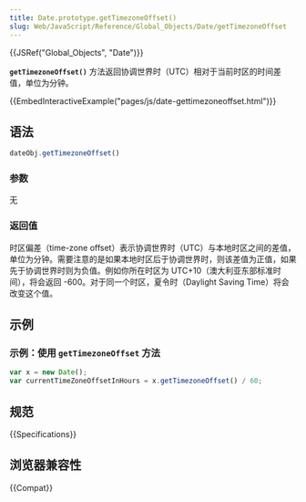 ```yaml
---
title: Date.prototype.getTimezoneOffset()
slug: Web/JavaScript/Reference/Global_Objects/Date/getTimezoneOffset
---
```


{{JSRef("Global_Objects", "Date")}}

**`getTimezoneOffset()`** 方法返回协调世界时（UTC）相对于当前时区的时间差值，单位为分钟。

{{EmbedInteractiveExample("pages/js/date-gettimezoneoffset.html")}}

## 语法

```js
dateObj.getTimezoneOffset()
```

### 参数

无

### 返回值

时区偏差（time-zone offset）表示协调世界时（UTC）与本地时区之间的差值，单位为分钟。需要注意的是如果本地时区后于协调世界时，则该差值为正值，如果先于协调世界时则为负值。例如你所在时区为 UTC+10（澳大利亚东部标准时间），将会返回 -600。对于同一个时区，夏令时（Daylight Saving Time）将会改变这个值。

## 示例

### 示例：使用 `getTimezoneOffset` 方法

```js
var x = new Date();
var currentTimeZoneOffsetInHours = x.getTimezoneOffset() / 60;
```

## 规范

{{Specifications}}

## 浏览器兼容性

{{Compat}}
